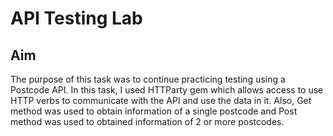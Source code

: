 # API Testing Lab

## Aim
The purpose of this task was to continue practicing testing using a Postcode API. In this task, I used HTTParty gem which allows access to use HTTP verbs to communicate with the API and use the data in it. Also, Get method was used to obtain information of a single postcode and Post method was used to obtained information of 2 or more postcodes.
